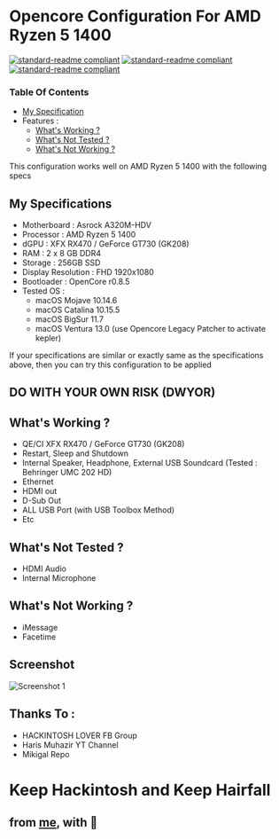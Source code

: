 # Opencore Configuration For AMD Ryzen 5 1400
 
[![standard-readme compliant](https://img.shields.io/static/v1?label=OpenCore&message=v0.8.5&color=success)](https://github.com/masinung/oc-efi-ryzen5-1400)
[![standard-readme compliant](https://img.shields.io/static/v1?label=AMD&message=Ryzen-5-1400&color=red)](https://github.com/masinung/oc-efi-ryzen5-1400)
[![standard-readme compliant](https://img.shields.io/static/v1?label=ASROCK&message=A320M-HDV&color=inactive)](https://github.com/masinung/oc-efi-ryzen5-1400)


### Table Of Contents
- [My Specification](#my-specifications)
- Features :
  - [What's Working ?](#whats-working-)
  - [What's Not Tested ?](#whats-not-tested-)
  - [What's Not Working ?](#whats-not-working-)


This configuration works well on AMD Ryzen 5 1400 with the following specs 

## My Specifications

- Motherboard : Asrock A320M-HDV
- Processor : AMD Ryzen 5 1400
- dGPU : XFX RX470 / GeForce GT730 (GK208)
- RAM : 2 x 8 GB DDR4
- Storage : 256GB SSD
- Display Resolution : FHD 1920x1080
- Bootloader : OpenCore r0.8.5
- Tested OS : 
  - macOS Mojave 10.14.6
  - macOS Catalina 10.15.5
  - macOS BigSur 11.7
  - macOS Ventura 13.0 (use Opencore Legacy Patcher to activate kepler)

If your specifications are similar or exactly same as the specifications above, then you can try this configuration to be applied

## DO WITH YOUR OWN RISK (DWYOR)

## What's Working ?

- QE/CI XFX RX470 / GeForce GT730 (GK208)
- Restart, Sleep and Shutdown
- Internal Speaker, Headphone, External USB Soundcard (Tested : Behringer UMC 202 HD)
- Ethernet
- HDMI out
- D-Sub Out
- ALL USB Port (with USB Toolbox Method)
- Etc

## What's Not Tested ?

- HDMI Audio
- Internal Microphone

## What's Not Working ?

- iMessage
- Facetime

## Screenshot
![Screenshot 1](https://github.com/masinung/efi-ryzen2/blob/main/ventura.png)


## Thanks To :

- HACKINTOSH LOVER FB Group
- Haris Muhazir YT Channel
- Mikigal Repo

# Keep Hackintosh and Keep Hairfall

## from [me](https://github.com/masinung), with 💌 
